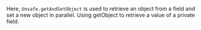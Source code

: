 [//]: # (MAIN: unsafe.Demo)
Here, ```Unsafe.getAndSetObject``` is used to retrieve an object from a field and set a new object in parallel. 
Using getObject to retrieve a value of a private field.
